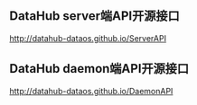 ## DataHub server端API开源接口
http://datahub-dataos.github.io/ServerAPI
## DataHub daemon端API开源接口
http://datahub-dataos.github.io/DaemonAPI
